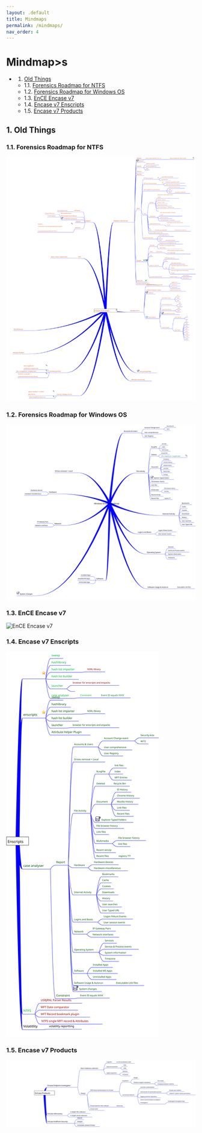 ```yaml
---
layout: .default
title: Mindmaps
permalink: /mindmaps/
nav_order: 4
---
```


# Mindmap>s

<!-- vscode-markdown-toc -->
* 1. [Old Things](#OldThings)
	* 1.1. [Forensics Roadmap for NTFS](#ForensicsRoadmapforNTFS)
	* 1.2. [Forensics Roadmap for Windows OS](#ForensicsRoadmapforWindowsOS)
	* 1.3. [EnCE Encase v7](#EnCEEncasev7)
	* 1.4. [Encase v7 Enscripts](#Encasev7Enscripts)
	* 1.5. [Encase v7 Products](#Encasev7Products)

<!-- vscode-markdown-toc-config
	numbering=true
	autoSave=true
	/vscode-markdown-toc-config -->
<!-- /vscode-markdown-toc -->

##  1. <a name='OldThings'></a>Old Things

###  1.1. <a name='ForensicsRoadmapforNTFS'></a>Forensics Roadmap for NTFS 

![Forensics Roadmap for NTFS](/mindmaps/svg/win-for-ntfs.svg)

###  1.2. <a name='ForensicsRoadmapforWindowsOS'></a>Forensics Roadmap for Windows OS 

![Forensics Roadmap for Windows](/mindmaps/svg/win-for-invest-roadmap.svg)

###  1.3. <a name='EnCEEncasev7'></a>EnCE Encase v7

![EnCE Encase v7](/mindmaps/svg/win-for-encase-v7-ence.svg)

###  1.4. <a name='Encasev7Enscripts'></a>Encase v7 Enscripts

![Encase v7 EnScripts](/mindmaps/svg/win-for-encase-v7-enscript.svg)

###  1.5. <a name='Encasev7Products'></a>Encase v7 Products

![Encase v7 Products](/mindmaps/svg/win-for-encase-products-2016.svg)


